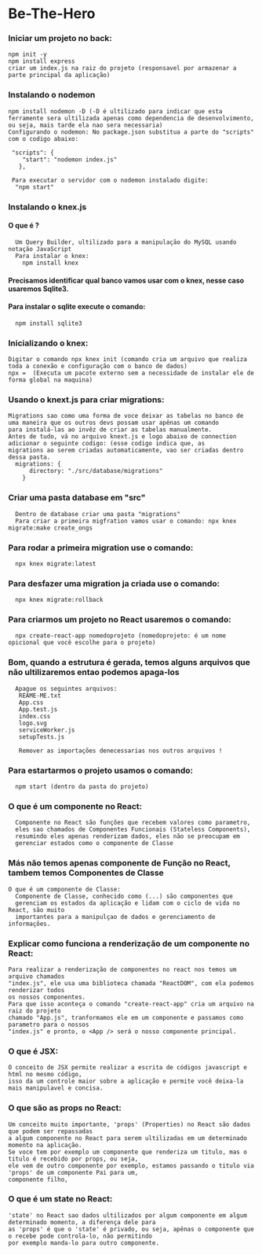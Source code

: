 # Be-The-Hero

### Iniciar um projeto no back:
    npm init -y
    npm install express
    criar um index.js na raiz do projeto (responsavel por armazenar a parte principal da aplicação)

### Instalando o nodemon
    npm install nodemon -D (-D é ultilizado para indicar que esta ferramente sera ultilizada apenas como dependencia de desenvolvimento, ou seja, mais tarde ela nao sera necessaria)
    Configurando o nodemon: No package.json substitua a parte do "scripts" com o codigo abaixo:

     "scripts": {
        "start": "nodemon index.js"
       },

     Para executar o servidor com o nodemon instalado digite:
      "npm start"

### Instalando o knex.js
  #### O que é ?
      Um Query Builder, ultilizado para a manipulação do MySQL usando notação JavaScript
      Para instalar o knex:
        npm install knex
  
  #### Precisamos identificar qual banco vamos usar com o knex, nesse caso usaremos Sqlite3.
  #### Para instalar o sqlite execute o comando:
      npm install sqlite3

### Inicializando o knex:
    Digitar o comando npx knex init (comando cria um arquivo que realiza toda a conexão e configuração com o banco de dados)
    npx =  (Executa um pacote externo sem a necessidade de instalar ele de forma global na maquina)

### Usando o knext.js para criar migrations:
    Migrations sao como uma forma de voce deixar as tabelas no banco de uma maneira que os outros devs possam usar apênas um comando         para instalá-las ao invêz de criar as tabelas manualmente. 
    Antes de tudo, vá no arquivo knext.js e logo abaixo de connection adicionar o seguinte codigo: (esse codigo indica que, as               migrations ao serem criadas automaticamente, vao ser criadas dentro dessa pasta.
      migrations: {
          directory: "./src/database/migrations"
        }
        
### Criar uma pasta database em "src"
      Dentro de database criar uma pasta "migrations"
      Para criar a primeira migfration vamos usar o comando: npx knex migrate:make create_ongs

### Para rodar a primeira migration use o comando:
      npx knex migrate:latest

### Para desfazer uma migration ja criada use o comando:
      npx knex migrate:rollback

### Para criarmos um projeto no React usaremos o comando:
      npx create-react-app nomedoprojeto (nomedoprojeto: é um nome opicional que você escolhe para o projeto)

### Bom, quando a estrutura é gerada, temos alguns arquivos que não ultilizaremos entao podemos apaga-los
      Apague os seguintes arquivos:
       REAME-ME.txt
       App.css
       App.test.js
       index.css
       logo.svg
       serviceWorker.js
       setupTests.js

       Remover as importações denecessarias nos outros arquivos !

### Para estartarmos o projeto usamos o comando:
      npm start (dentro da pasta do projeto)

### O que é um componente no React:
      Componente no React são funções que recebem valores como parametro, 
      eles sao chamados de Componentes Funcionais (Stateless Components), 
      resumindo eles apenas renderizam dados, eles não se preocupam em 
      gerenciar estados como o componente de Classe
    
  
### Más não temos apenas componente de Função no React, tambem temos Componentes de Classe
    O que é um componente de Classe:
      Componente de Classe, conhecido como (...) são componentes que 
      gerenciam os estados da aplicação e lidam com o ciclo de vida no React, são muito
      importantes para a manipulçao de dados e gerenciamento de informações.

### Explicar como funciona a renderização de um componente no React:
    Para realizar a renderização de componentes no react nos temos um arquivo chamados
    "index.js", ele usa uma biblioteca chamada "ReactDOM", com ela podemos renderizar todos
    os nossos componentes.
    Para que isso aconteça o comando "create-react-app" cria um arquivo na raiz do projeto
    chamado "App.js", tranformamos ele em um componente e passamos como parametro para o nossos
    "index.js" e pronto, o <App /> será o nosso componente principal.

### O que é JSX:
    O conceito de JSX permite realizar a escrita de códigos javascript e html no mesmo código,
    isso da um controle maior sobre a aplicação e permite você deixa-la mais manipulavel e concisa.

### O que são as props no React:
    Um conceito muito importante, 'props' (Properties) no React são dados que podem ser repassadas
    a algum componente no React para serem ultilizadas em um determinado momento na aplicação.
    Se voce tem por exemplo um componente que renderiza um titulo, mas o titulo é recebido por props, ou seja,
    ele vem de outro componente por exemplo, estamos passando o titulo via 'props' de um componente Pai para um,
    componente filho, 

### O que é um state no React:
    'state' no React sao dados ultilizados por algum componente em algum determinado momento, a diferença dele para
    as 'props' é que o 'state' é privado, ou seja, apênas o componente que o recebe pode controla-lo, não permitindo
    por exemplo manda-lo para outro componente.

